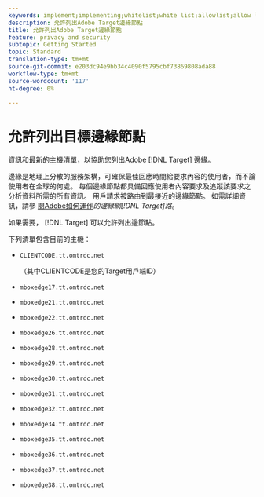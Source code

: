 ```yaml
---
keywords: implement;implementing;whitelist;white list;allowlist;allow list;edge;edges
description: 允許列出Adobe Target邊緣節點
title: 允許列出Adobe Target邊緣節點
feature: privacy and security
subtopic: Getting Started
topic: Standard
translation-type: tm+mt
source-git-commit: e203dc94e9bb34c4090f5795cbf73869808ada88
workflow-type: tm+mt
source-wordcount: '117'
ht-degree: 0%

---
```



# 允許列出目標邊緣節點

資訊和最新的主機清單，以協助您列出Adobe [!DNL Target] 邊緣。

邊緣是地理上分散的服務架構，可確保最佳回應時間給要求內容的使用者，而不論使用者在全球的何處。 每個邊緣節點都具備回應使用者內容要求及追蹤該要求之分析資料所需的所有資訊。 用戶請求被路由到最接近的邊緣節點。 如需詳細資訊，請參 [閱Adobe如何運作](/help/c-intro/how-target-works.md#concept_0AE2ED8E9DE64288A8B30FCBF1040934)*的邊緣網[!DNL Target]路*。

如果需要， [!DNL Target] 可以允許列出邊節點。

下列清單包含目前的主機：

* `CLIENTCODE.tt.omtrdc.net`

   （其中CLIENTCODE是您的Target用戶端ID）

* `mboxedge17.tt.omtrdc.net`
* `mboxedge21.tt.omtrdc.net`
* `mboxedge22.tt.omtrdc.net`
* `mboxedge26.tt.omtrdc.net`
* `mboxedge28.tt.omtrdc.net`
* `mboxedge29.tt.omtrdc.net`
* `mboxedge30.tt.omtrdc.net`
* `mboxedge31.tt.omtrdc.net`
* `mboxedge32.tt.omtrdc.net`
* `mboxedge34.tt.omtrdc.net`
* `mboxedge35.tt.omtrdc.net`
* `mboxedge36.tt.omtrdc.net`
* `mboxedge37.tt.omtrdc.net`
* `mboxedge38.tt.omtrdc.net`